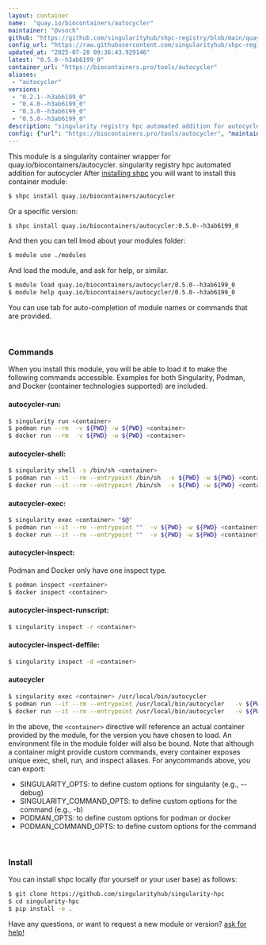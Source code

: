 ```yaml
---
layout: container
name:  "quay.io/biocontainers/autocycler"
maintainer: "@vsoch"
github: "https://github.com/singularityhub/shpc-registry/blob/main/quay.io/biocontainers/autocycler/container.yaml"
config_url: "https://raw.githubusercontent.com/singularityhub/shpc-registry/main/quay.io/biocontainers/autocycler/container.yaml"
updated_at: "2025-07-28 09:36:43.929146"
latest: "0.5.0--h3ab6199_0"
container_url: "https://biocontainers.pro/tools/autocycler"
aliases:
 - "autocycler"
versions:
 - "0.2.1--h3ab6199_0"
 - "0.4.0--h3ab6199_0"
 - "0.3.0--h3ab6199_0"
 - "0.5.0--h3ab6199_0"
description: "singularity registry hpc automated addition for autocycler"
config: {"url": "https://biocontainers.pro/tools/autocycler", "maintainer": "@vsoch", "description": "singularity registry hpc automated addition for autocycler", "latest": {"0.5.0--h3ab6199_0": "sha256:ae29391c61b493ed26d4bfd867a7039b2da980444f470ef46e7f5477b037ba6e"}, "tags": {"0.2.1--h3ab6199_0": "sha256:ffc8cefd8ba4bced4b70d2f0a9425ef250f464b128cac5b637d0c155c8b6f729", "0.4.0--h3ab6199_0": "sha256:fa6a1c0cfcceefd1e387828e5a384f863a429a062041118a06e4e082672a9c03", "0.3.0--h3ab6199_0": "sha256:229a995a856ad394f4b37c3fd3665e43f94414419c107ccf3ea3cbf44eb6b5e9", "0.5.0--h3ab6199_0": "sha256:ae29391c61b493ed26d4bfd867a7039b2da980444f470ef46e7f5477b037ba6e"}, "docker": "quay.io/biocontainers/autocycler", "aliases": {"autocycler": "/usr/local/bin/autocycler"}}
---
```


This module is a singularity container wrapper for quay.io/biocontainers/autocycler.
singularity registry hpc automated addition for autocycler
After [installing shpc](#install) you will want to install this container module:


```bash
$ shpc install quay.io/biocontainers/autocycler
```

Or a specific version:

```bash
$ shpc install quay.io/biocontainers/autocycler:0.5.0--h3ab6199_0
```

And then you can tell lmod about your modules folder:

```bash
$ module use ./modules
```

And load the module, and ask for help, or similar.

```bash
$ module load quay.io/biocontainers/autocycler/0.5.0--h3ab6199_0
$ module help quay.io/biocontainers/autocycler/0.5.0--h3ab6199_0
```

You can use tab for auto-completion of module names or commands that are provided.

<br>

### Commands

When you install this module, you will be able to load it to make the following commands accessible.
Examples for both Singularity, Podman, and Docker (container technologies supported) are included.

#### autocycler-run:

```bash
$ singularity run <container>
$ podman run --rm  -v ${PWD} -w ${PWD} <container>
$ docker run --rm  -v ${PWD} -w ${PWD} <container>
```

#### autocycler-shell:

```bash
$ singularity shell -s /bin/sh <container>
$ podman run --it --rm --entrypoint /bin/sh  -v ${PWD} -w ${PWD} <container>
$ docker run --it --rm --entrypoint /bin/sh  -v ${PWD} -w ${PWD} <container>
```

#### autocycler-exec:

```bash
$ singularity exec <container> "$@"
$ podman run --it --rm --entrypoint ""  -v ${PWD} -w ${PWD} <container> "$@"
$ docker run --it --rm --entrypoint ""  -v ${PWD} -w ${PWD} <container> "$@"
```

#### autocycler-inspect:

Podman and Docker only have one inspect type.

```bash
$ podman inspect <container>
$ docker inspect <container>
```

#### autocycler-inspect-runscript:

```bash
$ singularity inspect -r <container>
```

#### autocycler-inspect-deffile:

```bash
$ singularity inspect -d <container>
```


#### autocycler

```bash
$ singularity exec <container> /usr/local/bin/autocycler
$ podman run --it --rm --entrypoint /usr/local/bin/autocycler   -v ${PWD} -w ${PWD} <container> -c " $@"
$ docker run --it --rm --entrypoint /usr/local/bin/autocycler   -v ${PWD} -w ${PWD} <container> -c " $@"
```



In the above, the `<container>` directive will reference an actual container provided
by the module, for the version you have chosen to load. An environment file in the
module folder will also be bound. Note that although a container
might provide custom commands, every container exposes unique exec, shell, run, and
inspect aliases. For anycommands above, you can export:

 - SINGULARITY_OPTS: to define custom options for singularity (e.g., --debug)
 - SINGULARITY_COMMAND_OPTS: to define custom options for the command (e.g., -b)
 - PODMAN_OPTS: to define custom options for podman or docker
 - PODMAN_COMMAND_OPTS: to define custom options for the command

<br>

### Install

You can install shpc locally (for yourself or your user base) as follows:

```bash
$ git clone https://github.com/singularityhub/singularity-hpc
$ cd singularity-hpc
$ pip install -e .
```

Have any questions, or want to request a new module or version? [ask for help!](https://github.com/singularityhub/singularity-hpc/issues)